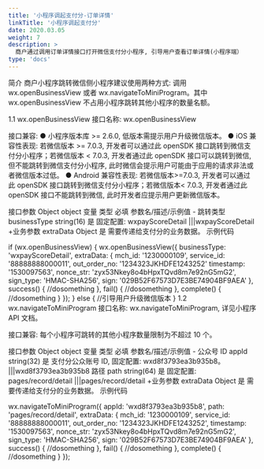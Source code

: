 ```yaml
---
title: '小程序调起支付分-订单详情'
linkTitle: '小程序调起支付分'
date: 2020.03.05
weight: 7
description: >
  商户通过调用订单详情接口打开微信支付分小程序, 引导用户查看订单详情(小程序端）
type: 'docs'
---
```


简介
商户小程序跳转微信侧小程序建议使用两种方式: 调用 wx.openBusinessView 或者 wx.navigateToMiniProgram。其中 wx.openBusinessView 不占用小程序跳转其他小程序的数量名额。

1.1 wx.openBusinessView
接口名称: wx.openBusinessView

接口兼容:
● 小程序版本库 >= 2.6.0, 低版本需提示用户升级微信版本。
● iOS 兼容性表现: 若微信版本 >= 7.0.3, 开发者可以通过此 openSDK 接口跳转到微信支付分小程序；若微信版本 < 7.0.3, 开发者通过此 openSDK 接口可以跳转到微信, 但不能跳转到微信支付分小程序, 此时微信会提示用户可能由于应用的请求非法或者微信版本过低。
● Android 兼容性表现: 若微信版本>=7.0.3, 开发者可以通过此 openSDK 接口跳转到微信支付分小程序；若微信版本< 7.0.3, 开发者通过此 openSDK 接口不能跳转到微信, 此时开发者应提示用户更新微信版本。

接口参数
Object object
变量 类型 必填 参数名/描述/示例值 -
跳转类型 businessType string(16) 是 固定配置: wxpayScoreDetail
|||wxpayScoreDetail +业务参数 extraData Object 是 需要传递给支付分的业务数据。
示例代码

if (wx.openBusinessView) {
wx.openBusinessView({
businessType: 'wxpayScoreDetail',
extraData: {
mch_id: '1230000109',
service_id: '88888888000011',
out_order_no: '1234323JKHDFE1243252'
timestamp: '1530097563',
nonce_str: 'zyx53Nkey8o4bHpxTQvd8m7e92nG5mG2',
sign_type: 'HMAC-SHA256',
sign: '029B52F67573D7E3BE74904BF9AEA'
},
success() {
//dosomething
},
fail() {
//dosomething
},
complete() {
//dosomething
}
});
} else {
//引导用户升级微信版本
}
1.2 wx.navigateToMiniProgram
接口名称: wx.navigateToMiniProgram, 详见小程序 API 文档。

接口兼容: 每个小程序可跳转的其他小程序数量限制为不超过 10 个。

接口参数
Object object
变量 类型 必填 参数名/描述/示例值 -
公众号 ID appId string(32) 是 支付分公众账号 ID, 固定配置: wxd8f3793ea3b935b8。
|||wxd8f3793ea3b935b8
路径 path string(64) 是 固定配置: pages/record/detail
|||pages/record/detail +业务参数 extraData Object 是 需要传递给支付分的业务数据。
示例代码

wx.navigateToMiniProgram({
appId: 'wxd8f3793ea3b935b8',
path: 'pages/record/detail',
extraData: {
mch_id: '1230000109',
service_id: '88888888000011',
out_order_no: '1234323JKHDFE1243252',
timestamp: '1530097563',
nonce_str: 'zyx53Nkey8o4bHpxTQvd8m7e92nG5mG2',
sign_type: 'HMAC-SHA256',
sign: '029B52F67573D7E3BE74904BF9AEA'
},
success() {
//dosomething
},
fail() {
//dosomething
},
complete() {
//dosomething
}
});
